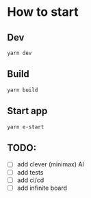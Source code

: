 # How to start

## Dev
`yarn dev`

## Build
`yarn build`

## Start app
`yarn e-start`

## TODO:
- [ ] add clever (minimax) AI
- [ ] add tests
- [ ] add ci/cd
- [ ] add infinite board
